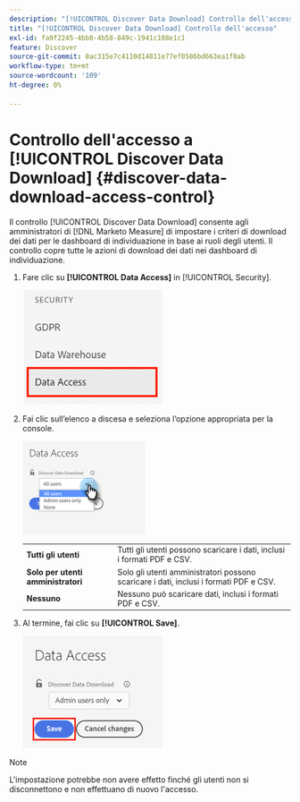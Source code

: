 ```yaml
---
description: "[!UICONTROL Discover Data Download] Controllo dell'accesso - Marketo Measure - Documentazione del prodotto"
title: "[!UICONTROL Discover Data Download] Controllo dell'accesso"
exl-id: fa9f2245-4bb0-4b58-849c-1941c108e1c1
feature: Discover
source-git-commit: 8ac315e7c4110d14811e77ef0586bd663ea1f8ab
workflow-type: tm+mt
source-wordcount: '109'
ht-degree: 0%

---
```


# Controllo dell&#39;accesso a [!UICONTROL Discover Data Download] {#discover-data-download-access-control}

Il controllo [!UICONTROL Discover Data Download] consente agli amministratori di [!DNL Marketo Measure] di impostare i criteri di download dei dati per le dashboard di individuazione in base ai ruoli degli utenti. Il controllo copre tutte le azioni di download dei dati nei dashboard di individuazione.

1. Fare clic su **[!UICONTROL Data Access]** in [!UICONTROL Security].

   ![](assets/discover-data-download-access-control-1.png)

1. Fai clic sull’elenco a discesa e seleziona l’opzione appropriata per la console.

   ![](assets/discover-data-download-access-control-2.png)

   <table>
    <tr>
     <td><strong>Tutti gli utenti</strong></td>
     <td>Tutti gli utenti possono scaricare i dati, inclusi i formati PDF e CSV.</td>
    </tr>
    <tr>
     <td><strong>Solo per utenti amministratori</strong></td>
     <td>Solo gli utenti amministratori possono scaricare i dati, inclusi i formati PDF e CSV.</td>
    </tr>
    <tr>
     <td><strong>Nessuno</strong></td>
     <td>Nessuno può scaricare dati, inclusi i formati PDF e CSV.</td>
    </tr>
   </table>

1. Al termine, fai clic su **[!UICONTROL Save]**.

   ![](assets/discover-data-download-access-control-3.png)

>[!NOTE]
>
>L&#39;impostazione potrebbe non avere effetto finché gli utenti non si disconnettono e non effettuano di nuovo l&#39;accesso.
